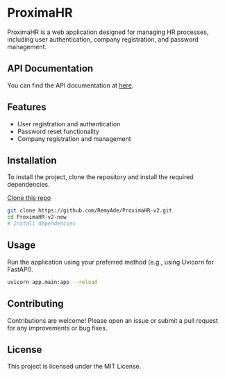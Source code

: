 # ProximaHR

ProximaHR is a web application designed for managing HR processes, including user authentication, company registration, and password management.

## API Documentation

You can find the API documentation at [here](https://proximahr-v2.onrender.com).

## Features

- User registration and authentication
- Password reset functionality
- Company registration and management

## Installation

To install the project, clone the repository and install the required dependencies.

[Clone this repo](https://github.com/RemyAde/ProximaHR-v2.git)

```sh
git clone https://github.com/RemyAde/ProximaHR-v2.git
cd ProximaHR-v2-new
# Install dependencies
```

## Usage

Run the application using your preferred method (e.g., using Uvicorn for FastAPI).

```bash
uvicorn app.main:app --reload
```

## Contributing

Contributions are welcome! Please open an issue or submit a pull request for any improvements or bug fixes.

## License

This project is licensed under the MIT License.